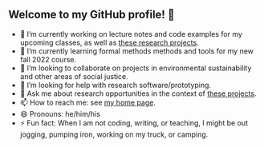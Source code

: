 ## Welcome to my GitHub profile! 👋

<!--
**klaeufer/klaeufer** is a ✨ _special_ ✨ repository because its `README.md` (this file) appears on your GitHub profile.

Here are some ideas to get you started:
-->

- 🔭 I’m currently working on lecture notes and code examples for my upcoming classes, as well as [these research projects](https://klaeufer.github.io/#research).
- 🌱 I’m currently learning formal methods methods and tools for my new fall 2022 course.
- 👯 I’m looking to collaborate on projects in environmental sustainability and other areas of social justice.
- 🤔 I’m looking for help with research software/prototyping.
- 💬 Ask me about research opportunities in the context of [these projects](https://klaeufer.github.io/#research).
- 📫 How to reach me: see [my home page](https://klaeufer.github.com).
- 😄 Pronouns: he/him/his
- ⚡ Fun fact: When I am not coding, writing, or teaching, I might be out jogging, pumping iron, working on my truck, or camping.
